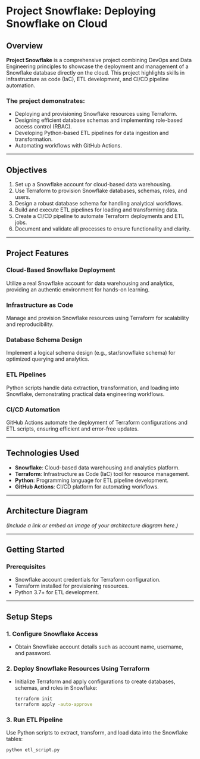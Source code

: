# Project Snowflake: Deploying Snowflake on Cloud

## Overview

**Project Snowflake** is a comprehensive project combining DevOps and Data Engineering principles to showcase the deployment and management of a Snowflake database directly on the cloud. This project highlights skills in infrastructure as code (IaC), ETL development, and CI/CD pipeline automation.

### The project demonstrates:
- Deploying and provisioning Snowflake resources using Terraform.
- Designing efficient database schemas and implementing role-based access control (RBAC).
- Developing Python-based ETL pipelines for data ingestion and transformation.
- Automating workflows with GitHub Actions.

---

## Objectives

1. Set up a Snowflake account for cloud-based data warehousing.
2. Use Terraform to provision Snowflake databases, schemas, roles, and users.
3. Design a robust database schema for handling analytical workflows.
4. Build and execute ETL pipelines for loading and transforming data.
5. Create a CI/CD pipeline to automate Terraform deployments and ETL jobs.
6. Document and validate all processes to ensure functionality and clarity.

---

## Project Features

### **Cloud-Based Snowflake Deployment**
Utilize a real Snowflake account for data warehousing and analytics, providing an authentic environment for hands-on learning.

### **Infrastructure as Code**
Manage and provision Snowflake resources using Terraform for scalability and reproducibility.

### **Database Schema Design**
Implement a logical schema design (e.g., star/snowflake schema) for optimized querying and analytics.

### **ETL Pipelines**
Python scripts handle data extraction, transformation, and loading into Snowflake, demonstrating practical data engineering workflows.

### **CI/CD Automation**
GitHub Actions automate the deployment of Terraform configurations and ETL scripts, ensuring efficient and error-free updates.

---

## Technologies Used

- **Snowflake**: Cloud-based data warehousing and analytics platform.
- **Terraform**: Infrastructure as Code (IaC) tool for resource management.
- **Python**: Programming language for ETL pipeline development.
- **GitHub Actions**: CI/CD platform for automating workflows.

---

## Architecture Diagram

*(Include a link or embed an image of your architecture diagram here.)*

---

## Getting Started

### Prerequisites
- Snowflake account credentials for Terraform configuration.
- Terraform installed for provisioning resources.
- Python 3.7+ for ETL development.

---

## Setup Steps

### 1. Configure Snowflake Access
- Obtain Snowflake account details such as account name, username, and password.

### 2. Deploy Snowflake Resources Using Terraform
- Initialize Terraform and apply configurations to create databases, schemas, and roles in Snowflake:
  ```bash
  terraform init
  terraform apply -auto-approve

### 3. Run ETL Pipeline

Use Python scripts to extract, transform, and load data into the Snowflake tables:

  ```bash
  python etl_script.py
